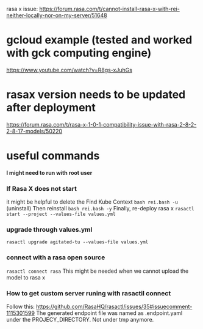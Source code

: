 rasa x issue: https://forum.rasa.com/t/cannot-install-rasa-x-with-rei-neither-locally-nor-on-my-server/51648

# gcloud example (tested and worked with gck computing engine)
https://www.youtube.com/watch?v=R8gs-xJuhGs

# rasax version needs to be updated after deployment
https://forum.rasa.com/t/rasa-x-1-0-1-compatibility-issue-with-rasa-2-8-2-2-8-17-models/50220

# useful commands

**I might need to run with root user**

### If Rasa X does not start
it might be helpful to delete the Find Kube Context
`bash rei.bash -u` (uninstall)
Then reinstall `bash rei.bash -y`
Finally, re-deploy rasa x `rasactl start --project --values-file values.yml`

### upgrade through values.yml
`rasactl upgrade agitated-tu --values-file values.yml`

### connect with a rasa open source
`rasactl connect rasa`
This might be needed when we cannot upload the model to rasa x

### How to get custom server runing with rasactil connect
Follow this: https://github.com/RasaHQ/rasactl/issues/35#issuecomment-1115301599
The generated endpoint file was named as .endpoint.yaml under the PROJECY_DIRECTORY. Not under tmp anymore.